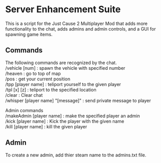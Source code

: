 Server Enhancement Suite
========================

This is a script for the Just Cause 2 Multiplayer Mod that adds more functionality to the chat, adds admins and admin controls, and a GUI for spawning game items. 

Commands
--------

The following commands are recognized by the chat.  
/vehicle [num] : spawn the vehicle with specified number  
/heaven : go to top of map  
/pos : get your current position  
/tpp [player name] : teliport yourself to the given player  
/tpl [x] [z] : teliport to the specified location  
/clear : Clear chat  
/whisper [player name] "[message]" : send private message to player  

Admin commands  
/makeAdmin [player name] : make the specified player an admin  
/kick [player name] : Kick the player with the given name  
/kill [player name] : kill the given player  
  
Admin
-----

To create a new admin, add thier steam name to the admins.txt file. 
